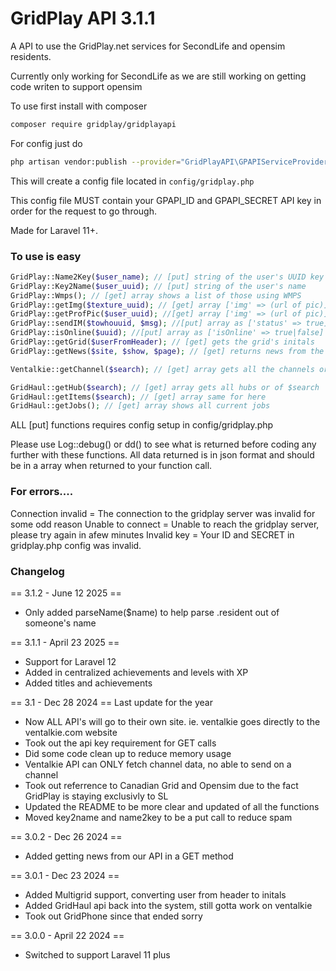 # GridPlay API 3.1.1

A API to use the GridPlay.net services for SecondLife and opensim residents.

Currently only working for SecondLife as we are still working on getting code writen to support opensim

To use first install with composer
```sh
composer require gridplay/gridplayapi
```
For config just do
```sh
php artisan vendor:publish --provider="GridPlayAPI\GPAPIServiceProvider"
```
This will create a config file located in ```config/gridplay.php```

This config file MUST contain your GPAPI_ID and GPAPI_SECRET API key in order for the request to go through.

Made for Laravel 11+.

### To use is easy
```php
GridPlay::Name2Key($user_name); // [put] string of the user's UUID key
GridPlay::Key2Name($user_uuid); // [put] string of the user's name
GridPlay::Wmps(); // [get] array shows a list of those using WMPS
GridPlay::getImg($texture_uuid); // [get] array ['img' => (url of pic)]
GridPlay::getProfPic($user_uuid); //[get] array ['img' => (url of pic)]
GridPlay::sendIM($towhouuid, $msg); //[put] array as ['status' => true] if successful
GridPlay::isOnline($uuid); //[put] array as ['isOnline' => true|false]
GridPlay::getGrid($userFromHeader); // [get] gets the grid's initals
GridPlay::getNews($site, $show, $page); // [get] returns news from the news api

Ventalkie::getChannel($search); // [get] array gets all the channels or of $search

GridHaul::getHub($search); // [get] array gets all hubs or of $search
GridHaul::getItems($search); // [get] array same for here
GridHaul::getJobs(); // [get] array shows all current jobs

```
ALL [put] functions requires config setup in config/gridplay.php

Please use Log::debug() or dd() to see what is returned before coding any further with these functions.
All data returned is in json format and should be in a array when returned to your function call.

### For errors....
Connection invalid = The connection to the gridplay server was invalid for some odd reason
Unable to connect = Unable to reach the gridplay server, please try again in afew minutes
Invalid key = Your ID and SECRET in gridplay.php config was invalid.

### Changelog

== 3.1.2 - June 12 2025 ==
* Only added parseName($name) to help parse .resident out of someone's name

== 3.1.1 - April 23 2025 ==
* Support for Laravel 12
* Added in centralized achievements and levels with XP
* Added titles and achievements

== 3.1 - Dec 28 2024 ==
Last update for the year
* Now ALL API's will go to their own site. ie. ventalkie goes directly to the ventalkie.com website
* Took out the api key requirement for GET calls
* Did some code clean up to reduce memory usage
* Ventalkie API can ONLY fetch channel data, no able to send on a channel
* Took out referrence to Canadian Grid and Opensim due to the fact GridPlay is staying exclusivly to SL
* Updated the README to be more clear and updated of all the functions
* Moved key2name and name2key to be a put call to reduce spam

== 3.0.2 - Dec 26 2024 ==
* Added getting news from our API in a GET method

== 3.0.1 - Dec 23 2024 ==
* Added Multigrid support, converting user from header to initals
* Added GridHaul api back into the system, still gotta work on ventalkie
* Took out GridPhone since that ended sorry

== 3.0.0 - April 22 2024 ==
* Switched to support Laravel 11 plus

